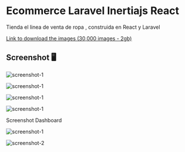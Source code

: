 # Ecommerce Laravel Inertiajs React

Tienda el linea de venta de ropa , construida en React y Laravel

<a href="https://drive.google.com/file/d/1naudELoaIZCQ0jNCmnvjLdvjlw4jNXV5/view?usp=drive_link" target="_blank">Link to download the images (30,000 images - 2gb) </a>

## Screenshot 🖥️️

![screenshot-1](/public/screenshot/img-1.png)

![screenshot-1](/public/screenshot/img-2.png)

![screenshot-1](/public/screenshot/img-3.png)

![screenshot-1](/public/screenshot/img-4.png)

Screenshot Dashboard

![screenshot-1](/public/screenshot/img-5.png)

![screenshot-2](/public/screenshot/img-6.png)
